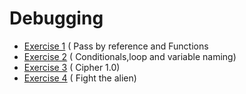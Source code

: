 # Debugging

- [Exercise 1](http://navgurukul.org/python/debugging/basic_debugging.1.6.py) ( Pass by reference and Functions
- [Exercise 2](http://navgurukul.org/python/debugging/rock_paper_scissors.py) ( Conditionals,loop and variable naming)
- [Exercise 3](http://navgurukul.org/python/debugging/cipher.1.0.py) ( Cipher 1.0)
- [Exercise 4](http://navgurukul.org/python/debugging/aliens.py) ( Fight the alien)

